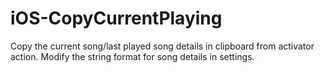 # iOS-CopyCurrentPlaying
Copy the current song/last played song details in clipboard from activator action. Modify the string format for song details in settings.
